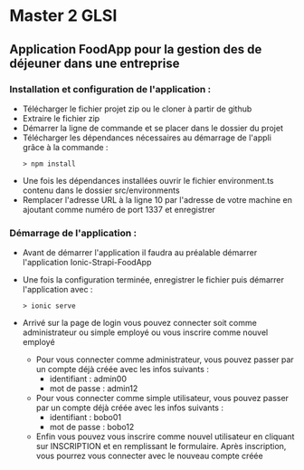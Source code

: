 # Master 2 GLSI

## Application FoodApp pour la gestion des de déjeuner dans une entreprise

### Installation et configuration de l'application :

* Télécharger le fichier projet zip ou le cloner à partir de github
* Extraire le fichier zip
* Démarrer la ligne de commande et se placer dans le dossier du projet
* Télécharger les dépendances nécessaires au démarrage de l'appli grâce à la commande :
  ```
  > npm install
  ```
* Une fois les dépendances installées ouvrir le fichier environment.ts contenu dans le dossier src/environments
* Remplacer l'adresse URL à la ligne 10 par l'adresse de votre machine en ajoutant comme numéro de port 1337 et enregistrer
  
    
### Démarrage de l'application :

* Avant de démarrer l'application il faudra au préalable démarrer l'application Ionic-Strapi-FoodApp

* Une fois la configuration terminée, enregistrer le fichier puis démarrer l'application avec :
     ```
    > ionic serve
    ```
* Arrivé sur la page de login vous pouvez connecter soit comme administrateur ou simple employé ou vous inscrire comme nouvel employé 

  * Pour vous connecter comme administrateur, vous pouvez passer par un compte déjà créée avec les infos suivants :
    * identifiant : admin00
    * mot de passe : admin12
  * Pour vous connecter comme simple utilisateur, vous pouvez passer par un compte déjà créée avec les infos suivants :
    * identifiant : bobo01
    * mot de passe : bobo12
  * Enfin vous pouvez vous inscrire comme nouvel utilisateur en cliquant sur INSCRIPTION et en remplissant le formulaire. Après inscription, vous pourrez vous connecter avec le nouveau compte créée
